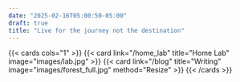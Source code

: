 ```yaml
---
date: "2025-02-16T05:00:50-05:00"
draft: true
title: "Live for the journey not the destination"
---
```


{{< cards cols="1" >}}
{{< card link="/home_lab" title="Home Lab" image="images/lab.jpg"   >}}
{{< card link="/blog" title="Writing" image="images/forest_full.jpg"  method="Resize" >}}
{{< /cards >}}
